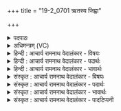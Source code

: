 +++
title = "19-2_0701 ऋतस्य जिह्वा"

+++
<details><summary>पदपाठः</summary>

ऋ꣣त꣡स्य꣢। जि꣣ह्वा꣢। प꣣वते। म꣡धु꣢꣯। प्रि꣣य꣢म्। व꣣क्ता꣢। प꣡तिः꣢꣯। धि꣣य꣢। अ꣡स्याः꣢। अ꣡दा꣢꣯भ्यः। अ। दा꣣भ्यः। द꣡धा꣢꣯ति। पु꣣त्रः꣢। पु꣣त्। त्रः꣢। पि꣣त्रोः꣢। अ꣣पीच्य꣢म्। ना꣡म꣢꣯। तृ꣣ती꣡य꣢म्। अ꣡धि꣢꣯। रो꣣चन꣢म्। दि꣣वः꣢। ७०१।
</details>

<details><summary>अधिमन्त्रम् (VC)</summary>

- पवमानः सोमः
- कविर्भार्गवः
- जगती
- निषादः
</details>

<details><summary>हिन्दी : आचार्य रामनाथ वेदालंकार - विषयः</summary>

अगले मन्त्र में ईश्वररचित वेदों से उपासक क्या फल प्राप्त करता है,यह वर्णित है।
</details>

<details><summary>हिन्दी : आचार्य रामनाथ वेदालंकार - पदार्थः</summary>

पदार्थान्वयभाषाः -  (ऋतस्य)सत्यस्वरूप जगदीश्वर की(जिह्वा)वेदवाणी(प्रियम्)प्रिय(मधु)अध्यात्मज्ञानरूप मधु को(पवते)बहा रही है।(अस्याः धियः)इस ज्ञानमयी वेदवाणी का(वक्ता)वक्ता(पतिः)जगत्पति परमेश्वर(अदाभ्यः)अजर-अमर है। इस वेदवाणी के माध्यम से(पुत्रः)अमृतमय परमात्मा का पुत्र उपासक(पित्रोः)माता-पिता से भी(अपीच्यम्)छिपे हुए, (दिवः रोचनम्)जीवात्मा को प्रकाशित करनेवाले(तृतीयं नाम)तृतीय पद ओंकार को(अभिदधाति)हृदय में धारण कर लेता है। कहा भी है-तत्त्वदर्शी विद्वान् लोग विष्णु परमात्मा के उस परमपद का वैसे ही स्वाभाविक रूप से दर्शन करते हैं,जैसे सूर्यप्रकाश में आँख पदार्थों को देखती है (य० ६।५)॥२॥
</details>

<details><summary>हिन्दी : आचार्य रामनाथ वेदालंकार - भावार्थः</summary>

भावार्थभाषाः -  प्रकृति,जीवात्मा और ओंकार ये तीन पद हैं। ईश्वररचित वेदों का रहस्यार्थ जानकर मनुष्य अपने माता-पिता से भी अधिक ज्ञानी होकर ओंकार-रूप परमपद को प्राप्त करने योग्य हो जाता है ॥२॥
</details>

<details><summary>संस्कृत : आचार्य रामनाथ वेदालंकार - विषयः</summary>

अथेश्वररचितेभ्यो वेदेभ्य उपासकः किं प्राप्नोतीत्याह।
</details>

<details><summary>संस्कृत : आचार्य रामनाथ वेदालंकार - पदार्थः</summary>

पदार्थान्वयभाषाः -  (ऋतस्य)सत्यस्वरूपस्य पवमानस्य सोमस्य जगदीश्वरस्य(जिह्वा)वेदवाणी।[जिह्वेति वाङ्नाम। निघं० १।११,जिह्वा सरस्वती। श० १२।९।१।१४।] (प्रियम्)मनोहरम्(मधु)अध्यात्मज्ञानरूपं मधु(पवते)क्षरति।(अस्याः धियः)अस्याः ज्ञानमय्याः वेदवाण्याः(वक्ता)उच्चारयिता(पतिः)जगत्पतिः परमेश्वरः(अदाभ्यः)अहिंस्यः,अजरामरः विद्यते। अस्याः वेदवाचः माध्यमेन(पुत्रः)अमृतपुत्रः उपासकः।[शृ॒ण्वन्तु॒ विश्वे॑ अ॒मृत॑स्य पुत्राः। ऋ० १०।१३।१ इति श्रुतेः मानवस्य अमृतपुत्रत्वम्] (पित्रोः)मातापित्रोः(अपीच्यम्)अन्तर्हितम्,अज्ञातम्(दिवः रोचनम्)जीवात्मनः प्रकाशकम्(तृतीयं नाम)तृतीयं पदम् ओंकाररूपम्(अधि दधाति)हृदि धारयति।[यथोक्तम्—‘तद्विष्णोः॑ पर॒मं प॒दं सदा॑ पश्यन्ति सू॒रयः॑। दि॒वी॒व॒ चक्षु॒रात॑तम्’ इति य० ६।५]॥२॥
</details>

<details><summary>संस्कृत : आचार्य रामनाथ वेदालंकार - भावार्थः</summary>

भावार्थभाषाः -  प्रकृतिर्जीवात्मा ओंकारः इति त्रीणि पदानि। ईश्वरचितानां वेदानां रहस्यार्थज्ञानेन मानवः स्वकीयौ मातापितरावप्यतिक्रम्य ओंकाररूपं पदं प्राप्तुमर्हति ॥२॥
</details>

<details><summary>संस्कृत : आचार्य रामनाथ वेदालंकार - पादटिप्पनी</summary>

टिप्पणी:   १.ऋ० ९।७५।२ ‘रोचनं’ इत्यत्र ‘रोच॒ने’ इति पाठः।
</details>